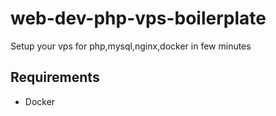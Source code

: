 # web-dev-php-vps-boilerplate

Setup your vps for php,mysql,nginx,docker in few minutes

## Requirements

- Docker

